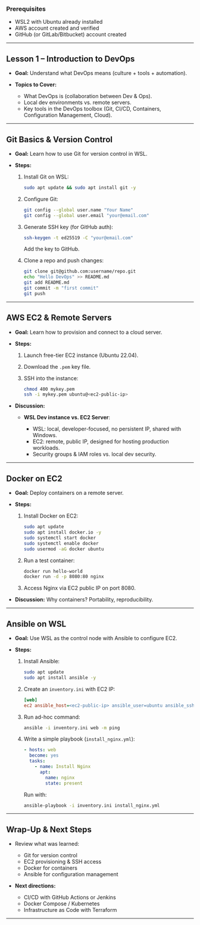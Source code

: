 ### **Prerequisites**

* WSL2 with Ubuntu already installed
* AWS account created and verified
* GitHub (or GitLab/Bitbucket) account created

---

## **Lesson 1 – Introduction to DevOps**

* **Goal:** Understand what DevOps means (culture + tools + automation).
* **Topics to Cover:**

  * What DevOps is (collaboration between Dev & Ops).
  * Local dev environments vs. remote servers.
  * Key tools in the DevOps toolbox (Git, CI/CD, Containers, Configuration Management, Cloud).

---

## **Git Basics & Version Control**

* **Goal:** Learn how to use Git for version control in WSL.
* **Steps:**

  1. Install Git on WSL:

     ```bash
     sudo apt update && sudo apt install git -y
     ```
  2. Configure Git:

     ```bash
     git config --global user.name "Your Name"
     git config --global user.email "your@email.com"
     ```
  3. Generate SSH key (for GitHub auth):

     ```bash
     ssh-keygen -t ed25519 -C "your@email.com"
     ```

     Add the key to GitHub.
  4. Clone a repo and push changes:

     ```bash
     git clone git@github.com:username/repo.git
     echo "Hello DevOps" >> README.md
     git add README.md
     git commit -m "first commit"
     git push
     ```

---

## **AWS EC2 & Remote Servers**

* **Goal:** Learn how to provision and connect to a cloud server.
* **Steps:**

  1. Launch free-tier EC2 instance (Ubuntu 22.04).
  2. Download the `.pem` key file.
  3. SSH into the instance:

     ```bash
     chmod 400 mykey.pem
     ssh -i mykey.pem ubuntu@<ec2-public-ip>
     ```
* **Discussion:**

  * **WSL Dev instance vs. EC2 Server**:

    * WSL: local, developer-focused, no persistent IP, shared with Windows.
    * EC2: remote, public IP, designed for hosting production workloads.
    * Security groups & IAM roles vs. local dev security.

---

## **Docker on EC2**

* **Goal:** Deploy containers on a remote server.
* **Steps:**

  1. Install Docker on EC2:

     ```bash
     sudo apt update
     sudo apt install docker.io -y
     sudo systemctl start docker
     sudo systemctl enable docker
     sudo usermod -aG docker ubuntu
     ```
  2. Run a test container:

     ```bash
     docker run hello-world
     docker run -d -p 8080:80 nginx
     ```
  3. Access Nginx via EC2 public IP on port 8080.
* **Discussion:** Why containers? Portability, reproducibility.

---

## **Ansible on WSL**

* **Goal:** Use WSL as the control node with Ansible to configure EC2.
* **Steps:**

  1. Install Ansible:

     ```bash
     sudo apt update
     sudo apt install ansible -y
     ```
  2. Create an `inventory.ini` with EC2 IP:

     ```ini
     [web]
     ec2 ansible_host=<ec2-public-ip> ansible_user=ubuntu ansible_ssh_private_key_file=~/mykey.pem
     ```
  3. Run ad-hoc command:

     ```bash
     ansible -i inventory.ini web -m ping
     ```
  4. Write a simple playbook (`install_nginx.yml`):

     ```yaml
     - hosts: web
       become: yes
       tasks:
         - name: Install Nginx
           apt:
             name: nginx
             state: present
     ```

     Run with:

     ```bash
     ansible-playbook -i inventory.ini install_nginx.yml
     ```

---

## **Wrap-Up & Next Steps**

* Review what was learned:

  * Git for version control
  * EC2 provisioning & SSH access
  * Docker for containers
  * Ansible for configuration management
* **Next directions:**

  * CI/CD with GitHub Actions or Jenkins
  * Docker Compose / Kubernetes
  * Infrastructure as Code with Terraform

---
